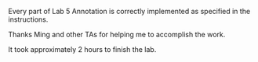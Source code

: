 Every part of Lab 5 Annotation is correctly implemented as specified in the instructions. 

Thanks Ming and other TAs for helping me to accomplish the work.

It took approximately 2 hours to finish the lab.

